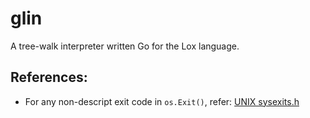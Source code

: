 # glin

A tree-walk interpreter written Go for the Lox language.

## References:

- For any non-descript exit code in `os.Exit()`, refer: [UNIX sysexits.h](https://www.freebsd.org/cgi/man.cgi?query=sysexits&apropos=0&sektion=0&manpath=FreeBSD+4.3-RELEASE&format=html)
